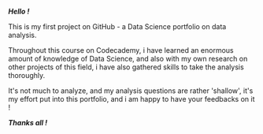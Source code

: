 ***Hello !***

This is my first project on GitHub - a Data Science portfolio on data analysis.

Throughout this course on Codecademy, i have learned an enormous amount of knowledge of Data Science, and also with my own research on other projects of this field, i have also gathered skills to take the analysis thoroughly.

It's not much to analyze, and my analysis questions are rather 'shallow', it's my effort put into this portfolio, and i am happy to have your feedbacks on it !

***Thanks all !***
